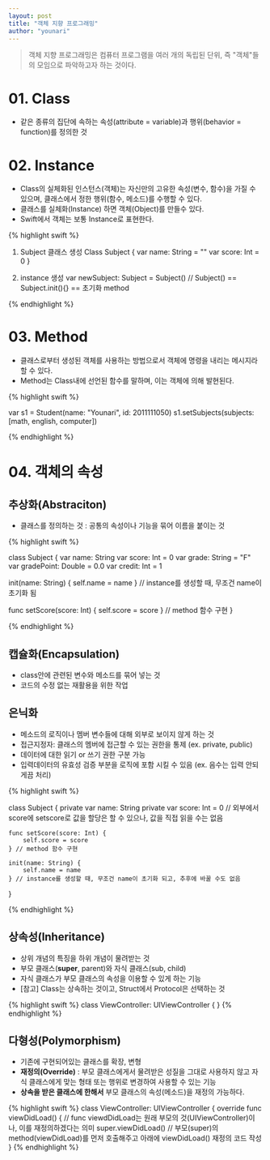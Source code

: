 ```yaml
---
layout: post
title: "객체 지향 프로그래밍"
author: "younari"
---
```


> 객체 지향 프로그래밍은 컴퓨터 프로그램을 여러 개의 독립된 단위, 즉 "객체"들의 모임으로 파악하고자 하는 것이다.

# 01. Class

- 같은 종류의 집단에 속하는 속성(attribute = variable)과 행위(behavior = function)를 정의한 것


# 02. Instance

- Class의 실체화된 인스턴스(객체)는 자신만의 고유한 속성(변수, 함수)을 가질 수 있으며, 클래스에서 정한 행위(함수, 메소드)를 수행할 수 있다. 
- 클래스를 실체화(Instance) 하면 객체(Object)를 만들수 있다.
- Swift에서 객체는 보통 Instance로 표현한다.


{% highlight swift %}

01. Subject 클래스 생성
Class Subject {
	var name: String = ""
	var score: Int = 0
}

02. instance 생성
var newSubject: Subject = Subject()
// Subject() == Subject.init(){} == 초기화 method

{% endhighlight %}

# 03. Method
- 클래스로부터 생성된 객체를 사용하는 방법으로서 객체에 명령을 내리는 메시지라 할 수 있다.
- Method는 Class내에 선언된 함수를 말하며, 이는 객체에 의해 발현된다.

{% highlight swift %}

var s1 = Student(name: "Younari", id: 2011111050)
s1.setSubjects(subjects: [math, english, computer])

{% endhighlight %}


# 04. 객체의 속성

## **추상화(Abstraciton)**

- 클래스를 정의하는 것 : 공통의 속성이나 기능을 묶어 이름을 붙이는 것

{% highlight swift %}

class Subject {
var name: String
var score: Int = 0
var grade: String = "F"
var gradePoint: Double = 0.0
var credit: Int = 1

init(name: String) {
    self.name = name
} // instance를 생성할 때, 무조건 name이 초기화 됨

func setScore(score: Int) {
    self.score = score
} // method 함수 구현
}

{% endhighlight %}

## **캡슐화(Encapsulation)**

- class안에 관련된 변수와 메소드를 묶어 넣는 것
- 코드의 수정 없는 재활용을 위한 작업

	
## **은닉화**

- 메소드의 로직이나 멤버 변수들에 대해 외부로 보이지 않게 하는 것 
- 접근지정자: 클래스의 멤버에 접근할 수 있는 권한을 통제 (ex. private, public)
- 데이터에 대한 읽기 or 쓰기 권한 구분 가능
- 입력데이터의 유효성 검증 부분을 로직에 포함 시킬 수 있음 (ex. 음수는 입력 안되게끔 처리)

{% highlight swift %}

class Subject {
    private var name: String
    private var score: Int = 0
    // 외부에서 score에 setscore로 값을 할당은 할 수 있으나, 값을 직접 읽을 수는 없음

    func setScore(score: Int) {
        self.score = score
    } // method 함수 구현
    
    init(name: String) {
        self.name = name
    } // instance를 생성할 때, 무조건 name이 초기화 되고, 추후에 바꿀 수도 없음
}

{% endhighlight %}


## **상속성(Inheritance)**

- 상위 개념의 특징을 하위 개념이 물려받는 것
- 부모 클래스(**super**, parent)와 자식 클래스(sub, child)
- 자식 클래스가 부모 클래스의 속성을 이용할 수 있게 하는 기능
- [참고] Class는 상속하는 것이고, Struct에서 Protocol은 선택하는 것

{% highlight swift %}
class ViewController: UIViewController { }
{% endhighlight %}
        

## **다형성(Polymorphism)**

- 기존에 구현되어있는 클래스를 확장, 변형
- **재정의(Override)** : 부모 클래스에게서 물려받은 성질을 그대로 사용하지 않고 자식 클래스에게 맞는 형태 또는 행위로 변경하여 사용할 수 있는 기능
- **상속을 받은 클래스에 한해서** 부모 클래스의 속성(메소드)을 재정의 가능하다.

{% highlight swift %}
class ViewController: UIViewController {
    override func viewDidLoad() {
    // func viewdDidLoad는 원래 부모의 것(UIViewController)이나, 이를 재정의하겠다는 의미
        super.viewDidLoad()
        // 부모(super)의 method(viewDidLoad)를 먼저 호출해주고 아래에  viewDidLoad() 재정의 코드 작성
}
{% endhighlight %}
